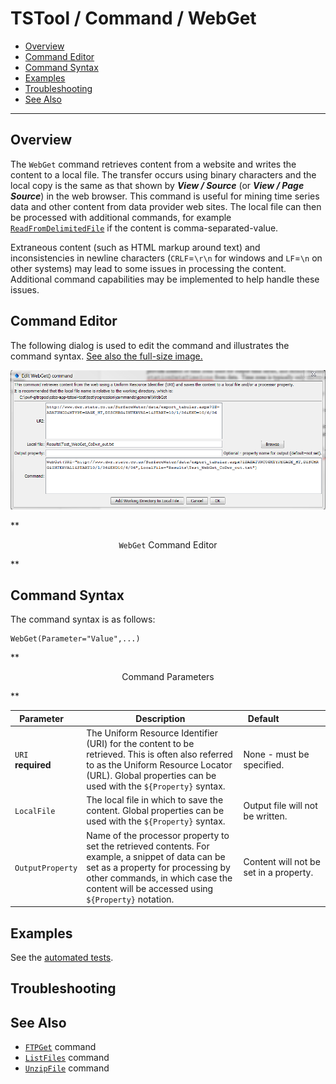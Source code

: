 # TSTool / Command / WebGet #

* [Overview](#overview)
* [Command Editor](#command-editor)
* [Command Syntax](#command-syntax)
* [Examples](#examples)
* [Troubleshooting](#troubleshooting)
* [See Also](#see-also)

-------------------------

## Overview ##

The `WebGet` command retrieves content from a website and writes the content to a local file.
The transfer occurs using binary characters and the local copy is the same as that shown by
***View / Source*** (or ***View / Page Source***) in the web browser.
This command is useful for mining time series data and other content from data provider web sites.
The local file can then be processed with additional commands, for example 
[`ReadFromDelimitedFile`](../ReadFromDelimitedFile/ReadFromDelimitedFile) if the content is
comma-separated-value.
	
Extraneous content (such as HTML markup around text) and inconsistencies in newline characters
(`CRLF`=`\r\n` for windows and `LF`=`\n` on other systems) may lead to some issues in processing the content.
Additional command capabilities may be implemented to help handle these issues.

## Command Editor ##

The following dialog is used to edit the command and illustrates the command syntax.
<a href="../WebGet.png">See also the full-size image.</a>

![WebGet](WebGet.png)

**<p style="text-align: center;">
`WebGet` Command Editor
</p>**

## Command Syntax ##

The command syntax is as follows:

```text
WebGet(Parameter="Value",...)
```
**<p style="text-align: center;">
Command Parameters
</p>**

|**Parameter**&nbsp;&nbsp;&nbsp;&nbsp; | **Description** | **Default**&nbsp;&nbsp;&nbsp;&nbsp;&nbsp;&nbsp;&nbsp;&nbsp;&nbsp;&nbsp;&nbsp;&nbsp;&nbsp;&nbsp;&nbsp;&nbsp; |
| --------------|-----------------|----------------- |
| `URI`<br>**required**| The Uniform Resource Identifier (URI) for the content to be retrieved.  This is often also referred to as the Uniform Resource Locator (URL).  Global properties can be used with the `${Property}` syntax.| None - must be specified.|
| `LocalFile` | The local file in which to save the content.  Global properties can be used with the `${Property}` syntax.| Output file will not be written.|
| `OutputProperty` | Name of the processor property to set the retrieved contents.  For example, a snippet of data can be set as a property for processing by other commands, in which case the content will be accessed using `${Property}` notation.| Content will not be set in a property.|


## Examples ##

See the [automated tests](https://github.com/OpenWaterFoundation/cdss-app-tstool-test/tree/master/test/regression/commands/general/WebGet).

## Troubleshooting ##

## See Also ##

* [`FTPGet`](../FTPGet/FTPGet) command
* [`ListFiles`](../ListFiles/ListFiles) command
* [`UnzipFile`](../UnzipFile/UnzipFile) command
